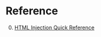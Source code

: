 # Reference

0. [HTML Injection Quick Reference](https://deadliestwebattacks.com/html-injection-quick-reference/)

